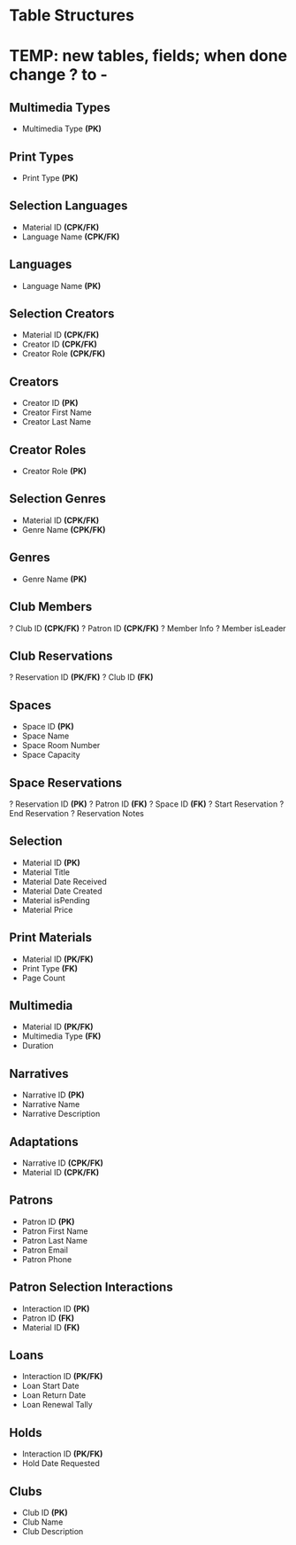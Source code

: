 # Table Structures

# TEMP: new tables, fields; when done change ? to -

## Multimedia Types
- Multimedia Type **(PK)**

## Print Types
- Print Type **(PK)**

## Selection Languages
- Material ID **(CPK/FK)**
- Language Name **(CPK/FK)**

## Languages
- Language Name **(PK)**

## Selection Creators
- Material ID **(CPK/FK)**
- Creator ID **(CPK/FK)**
- Creator Role **(CPK/FK)**

## Creators
- Creator ID **(PK)**
- Creator First Name
- Creator Last Name

## Creator Roles
- Creator Role **(PK)**

## Selection Genres
- Material ID **(CPK/FK)**
- Genre Name **(CPK/FK)**

## Genres
- Genre Name **(PK)**

## Club Members
? Club ID **(CPK/FK)**
? Patron ID **(CPK/FK)**
? Member Info
? Member isLeader

## Club Reservations
? Reservation ID **(PK/FK)**
? Club ID **(FK)**

## Spaces
- Space ID **(PK)**
- Space Name
- Space Room Number
- Space Capacity

## Space Reservations
? Reservation ID **(PK)**
? Patron ID **(FK)**
? Space ID **(FK)**
? Start Reservation
? End Reservation
? Reservation Notes

## Selection
- Material ID **(PK)**
- Material Title 
- Material Date Received
- Material Date Created
- Material isPending
- Material Price

## Print Materials
- Material ID **(PK/FK)**
- Print Type **(FK)**
- Page Count

## Multimedia
- Material ID **(PK/FK)**
- Multimedia Type **(FK)**
- Duration

## Narratives
- Narrative ID **(PK)**
- Narrative Name 
- Narrative Description

## Adaptations
- Narrative ID **(CPK/FK)**
- Material ID **(CPK/FK)**

## Patrons
- Patron ID **(PK)**
- Patron First Name
- Patron Last Name
- Patron Email
- Patron Phone 

## Patron Selection Interactions
- Interaction ID **(PK)**
- Patron ID **(FK)**
- Material ID **(FK)**

## Loans
- Interaction ID **(PK/FK)**
- Loan Start Date
- Loan Return Date
- Loan Renewal Tally 

## Holds
- Interaction ID **(PK/FK)**
- Hold Date Requested

## Clubs
- Club ID **(PK)**
- Club Name
- Club Description
